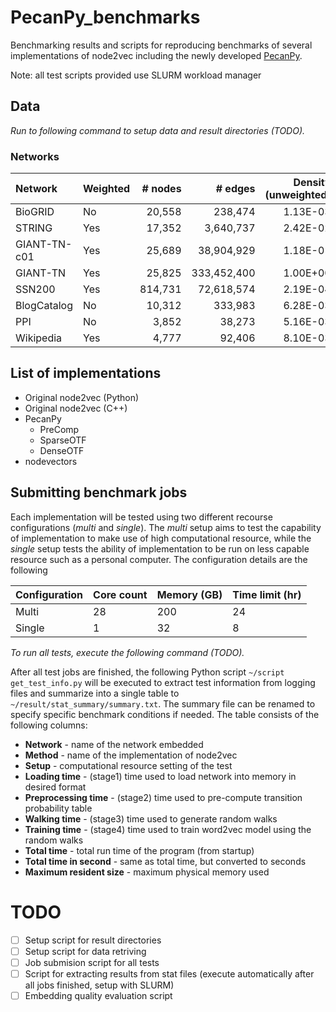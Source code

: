 # PecanPy_benchmarks

Benchmarking results and scripts for reproducing benchmarks of several implementations of node2vec 
including the newly developed [PecanPy](https://github.com/krishnanlab/PecanPy).  

Note: all test scripts provided use SLURM workload manager

## Data

*Run to following command to setup data and result directories (TODO).*

### Networks
|Network|Weighted|# nodes|# edges|Density (unweighted)|File size|Reference|
|:-|:-|-:|-:|-:|-:|:-|
|BioGRID|No|20,558|238,474|1.13E-03|2.5M|?|
|STRING|Yes|17,352|3,640,737|2.42E-02|60M|?|
|GIANT-TN-c01|Yes|25,689|38,904,929|1.18E-01|1.1G|?|
|GIANT-TN|Yes|25,825|333,452,400|1.00E+00|7.2G|?|
|SSN200|Yes|814,731|72,618,574|2.19E-04|2.0G|?|
|BlogCatalog|No|10,312|333,983|6.28E-03|3.2M|?|
|PPI|No|3,852|38,273|5.16E-03|707K|?|
|Wikipedia|Yes|4,777|92,406|8.10E-03|2.0M|?|

## List of implementations

* Original node2vec (Python)
* Original node2vec (C++)
* PecanPy
  * PreComp
  * SparseOTF
  * DenseOTF
* nodevectors

## Submitting benchmark jobs

Each implementation will be tested using two different recourse configurations (*multi* and *single*). 
The *multi* setup aims to test the capability of implementation to make use of high computational resource, 
while the *single* setup tests the ability of implementation to be run on less capable resource such as a 
personal computer. The configuration details are the following  

|Configuration|Core count|Memory (GB)|Time limit (hr)|
|:-|:-|:-|:-|
|Multi|28|200|24|
|Single|1|32|8|

*To run all tests, execute the following command (TODO).*  

After all test jobs are finished, the following Python script `~/script get_test_info.py` will be executed 
to extract test information from logging files and summarize into a single table to `~/result/stat_summary/summary.txt`. 
The summary file can be renamed to specify specific benchmark conditions if needed. 
The table consists of the following columns: 
* **Network** - name of the network embedded
* **Method** - name of the implementation of node2vec
* **Setup** - computational resource setting of the test
* **Loading time** - (stage1) time used to load network into memory in desired format
* **Preprocessing time** - (stage2) time used to pre-compute transition probability table
* **Walking time** - (stage3) time used to generate random walks
* **Training time** - (stage4) time used to train word2vec model using the random walks
* **Total time** - total run time of the program (from startup)
* **Total time in second** - same as total time, but converted to seconds
* **Maximum resident size** - maximum physical memory used

# TODO
- [ ] Setup script for result directories
- [ ] Setup script for data retriving
- [ ] Job submision script for all tests
- [ ] Script for extracting results from stat files (execute automatically after all jobs finished, setup with SLURM)
- [ ] Embedding quality evaluation script
